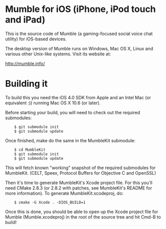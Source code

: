 Mumble for iOS (iPhone, iPod touch and iPad)
============================================

This is the source code of Mumble (a gaming-focused social
voice chat utility) for iOS-based devices.

The desktop version of Mumble runs on Windows, Mac OS X, Linux
and various other Unix-like systems. Visit its website at:

 <http://mumble.info/>

Building it
===========

To build this you need the iOS 4.0 SDK from Apple and an
Intel Mac (or equivalent :)) running Mac OS X 10.6 (or later).

Before starting your build, you will need to check out the
required submodules:

        $ git submodule init
        $ git submodule update

Once finished, make do the same in the MumbleKit submodule:

        $ cd MumbleKit
        $ git submodule init
        $ git submodule update

This will fetch known "working" snapshot of the required submodules
for MumbleKit. (CELT, Speex, Protocol Buffers for Objective C and
OpenSSL)

Then it's time to generate MumbleKit's Xcode project file. For this
you'll need CMake 2.8.3 (or 2.8.2 with patches, see MumbleKit's
README for more information). To generate MumbleKit.xcodeproj, do:

        $ cmake -G Xcode . -DIOS_BUILD=1

Once this is done, you should be able to open up the Xcode
project file for Mumble (Mumble.xcodeproj) in the root of
the source tree and hit Cmd-B to build!
